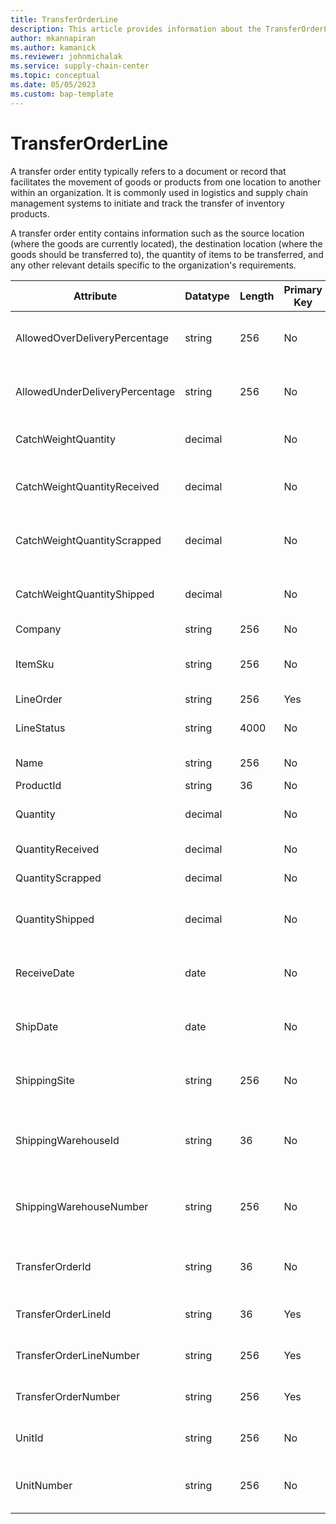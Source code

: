 ```yaml
---
title: TransferOrderLine
description: This article provides information about the TransferOrderLine entity.
author: mkannapiran
ms.author: kamanick
ms.reviewer: johnmichalak
ms.service: supply-chain-center
ms.topic: conceptual
ms.date: 05/05/2023
ms.custom: bap-template
---
```


# **TransferOrderLine**

A transfer order entity typically refers to a document or record that facilitates the movement of goods or products from one location to another within an organization. It is commonly used in logistics and supply chain management systems to initiate and track the transfer of inventory products.

A transfer order entity contains information such as the source location (where the goods are currently located), the destination location (where the goods should be transferred to), the quantity of items to be transferred, and any other relevant details specific to the organization's requirements.


|	Attribute	|	Datatype	|	Length	|	Primary Key	|	Description	|
|---------------|--------|------|----------|-----------|
|	AllowedOverDeliveryPercentage	|	string	|	256	|	No	|	Allowed over delivery percentage	|
|	AllowedUnderDeliveryPercentage	|	string	|	256	|	No	|	Allowed under weight percentage	|
|	CatchWeightQuantity	|	decimal	|		|	No	|	Catch weight quantity	|
|	CatchWeightQuantityReceived	|	decimal	|		|	No	|	Catch weight of the quantity received	|
|	CatchWeightQuantityScrapped	|	decimal	|		|	No	|	Catch weight of the quantity scrapped	|
|	CatchWeightQuantityShipped	|	decimal	|		|	No	|	Catch weight of the quantity shipped	|
|	Company	|	string	|	256	|	No	|	Company	|
|	ItemSku	|	string	|	256	|	No	|	Stock keeping unit of the product	|
|	LineOrder	|	string	|	256	|	Yes	|	Line order	|
|	LineStatus	|	string	|	4000	|	No	|	Transfer order line status	|
|	Name	|	string	|	256	|	No	|	Name of the product	|
|	ProductId	|	string	|	36	|	No	|	Product Id	|
|	Quantity	|	decimal	|		|	No	|	Transfer order quantity	|
|	QuantityReceived	|	decimal	|		|	No	|	Received quantity	|
|	QuantityScrapped	|	decimal	|		|	No	|	Scrapped quantity 	|
|	QuantityShipped	|	decimal	|		|	No	|	Shipped quantity of the transfer order line	|
|	ReceiveDate	|	date	|		|	No	|	Receive date of the transfer order	|
|	ShipDate	|	date	|		|	No	|	Ship date of the transfer order	|
|	ShippingSite	|	string	|	256	|	No	|	Shipping site of the transfer order line	|
|	ShippingWarehouseId	|	string	|	36	|	No	|	Shipping warehouse ID of the transfer order line	|
|	ShippingWarehouseNumber	|	string	|	256	|	No	|	Shipping warehouse number of the transfer order line	|
|	TransferOrderId	|	string	|	36	|	No	|	Unique ID of the transfer order	|
|	TransferOrderLineId	|	string	|	36	|	Yes	|	Transfer Order Line Id	|
|	TransferOrderLineNumber	|	string	|	256	|	Yes	|	Transfer order line number	|
|	TransferOrderNumber	|	string	|	256	|	Yes	|	Transfer order number	|
|	UnitId	|	string	|	256	|	No	|	Unit ID of the transfer order line	|
|	UnitNumber	|	string	|	256	|	No	|	Unit number of thetransfer order line	|
